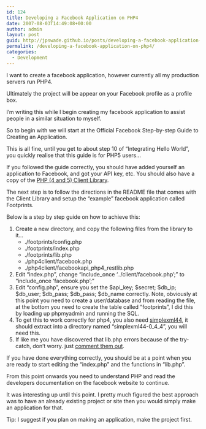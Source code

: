 ```yaml
---
id: 124
title: Developing a Facebook Application on PHP4
date: 2007-08-03T14:49:08+00:00
author: admin
layout: post
guid: http://jpswade.github.io/posts/developing-a-facebook-application-on-php4
permalink: /developing-a-facebook-application-on-php4/
categories:
  - Development
---
```

<p class="lead">
  I want to create a facebook application, however currently all my production servers run PHP4.
</p>

Ultimately the project will be appear on your Facebook profile as a profile box.

I&#8217;m writing this while I begin creating my facebook application to assist people in a similar situation to myself.

<!--more-->

So to begin with we will start at the Official Facebook Step-by-step Guide to Creating an Application.

This is all fine, until you get to about step 10 of &#8220;Integrating Hello World&#8221;, you quickly realise that this guide is for PHP5 users&#8230;

If you followed the guide correctly, you should have added yourself an application to Facebook, and got your API key, etc. You should also have a copy of the [PHP (4 and 5) Client Library](http://developers.facebook.com/clientlibs/facebook-platform.tar.gz).

The next step is to follow the directions in the README file that comes with the Client Library and setup the &#8220;example&#8221; facebook application called Footprints.

Below is a step by step guide on how to achieve this:

  1. Create a new directory, and copy the following files from the library to it&#8230; 
      * ./footprints/config.php
      * ./footprints/index.php
      * ./footprints/lib.php
      * ./php4client/facebook.php
      * ./php4client/facebookapi\_php4\_restlib.php
  2. Edit &#8220;index.php&#8221;, change &#8220;include\_once &#8216;../client/facebook.php&#8217;;&#8221; to &#8220;include\_once &#8216;facebook.php&#8217;;&#8221;
  3. Edit &#8220;config.php&#8221;, ensure you set the $api\_key; $secret; $db\_ip; $db\_user; $db\_pass; $db\_pass; $db\_name correctly. Note, obviously at this point you need to create a user/database and from reading the file, at the bottom you need to create the table called &#8220;footprints&#8221;, I did this by loading up phpmyadmin and running the SQL.
  4. To get this to work correctly for php4, you also need [simplexml44](http://downloads.sourceforge.net/ister4framework/simplexml44-0_4_4.tar.gz), it should extract into a directory named &#8220;simplexml44-0\_4\_4&#8221;, you will need this.
  5. If like me you have discovered that lib.php errors because of the try-catch, don&#8217;t worry. just [comment them out](http://rafb.net/p/JNFoSu20.txt).

If you have done everything correctly, you should be at a point when you are ready to start editing the &#8220;index.php&#8221; and the functions in &#8220;lib.php&#8221;.

From this point onwards you need to understand PHP and read the developers documentation on the facebook website to continue.

It was interesting up until this point. I pretty much figured the best approach was to have an already existing project or site then you would simply make an application for that.

Tip: I suggest if you plan on making an application, make the project first.